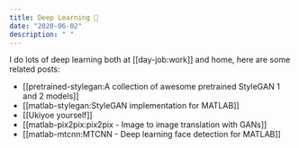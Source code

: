 ```yaml
---
title: Deep Learning 🧠 
date: "2020-06-02"
description: " "
---
```


I do lots of deep learning both at [[day-job:work]] and home, here are some related posts:

- [[pretrained-stylegan:A collection of awesome pretrained StyleGAN 1 and 2 models]]
- [[matlab-stylegan:StyleGAN implementation for MATLAB]]
- [[Ukiyoe yourself]]
- [[matlab-pix2pix:pix2pix - Image to image translation with GANs]]
- [[matlab-mtcnn:MTCNN - Deep learning face detection for MATLAB]]
